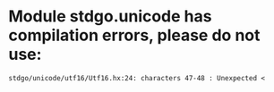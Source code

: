 # Module stdgo.unicode has compilation errors, please do not use:
```
stdgo/unicode/utf16/Utf16.hx:24: characters 47-48 : Unexpected <

```

